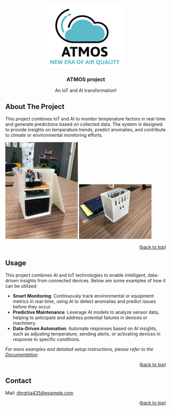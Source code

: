<!-- PROJECT LOGO -->
<br />
<div align="center">
  <a href="https://github.com/othneildrew/Best-README-Template">
    <img src="logo.png" alt="Logo" width="250" height="200">
  </a>

  <h3 align="center">ATMOS project</h3>

  <p align="center">
    An IoT and AI transformation!
  </p>
</div>




<!-- ABOUT THE PROJECT -->
## About The Project

This project combines IoT and AI to monitor temperature factors in real-time and generate predictions based on collected data. The system is designed to provide insights on temperature trends, predict anomalies, and contribute to climate or environmental monitoring efforts.
<p float="left">
  <img src="product1.jpg" alt="First Image" width="45%"/>
  <img src="product2.jpg" alt="Second Image" width="45%"/>
</p>
<p align="right">(<a href="#readme-top">back to top</a>)</p>






<!-- USAGE EXAMPLES -->
## Usage

This project combines AI and IoT technologies to enable intelligent, data-driven insights from connected devices. Below are some examples of how it can be utilized:

- **Smart Monitoring**: Continuously track environmental or equipment metrics in real-time, using AI to detect anomalies and predict issues before they occur.
- **Predictive Maintenance**: Leverage AI models to analyze sensor data, helping to anticipate and address potential failures in devices or machinery.
- **Data-Driven Automation**: Automate responses based on AI insights, such as adjusting temperature, sending alerts, or activating devices in response to specific conditions.

_For more examples and detailed setup instructions, please refer to the [Documentation](https://drive.google.com/file/d/1ExTNDVxY-jXlGBk0rBzt2Zm-WNsS7tHB/view)_


<p align="right">(<a href="#readme-top">back to top</a>)</p>


<!-- CONTACT -->
## Contact

Mail: dtnghia435@example.com

<p align="right">(<a href="#readme-top">back to top</a>)</p>
